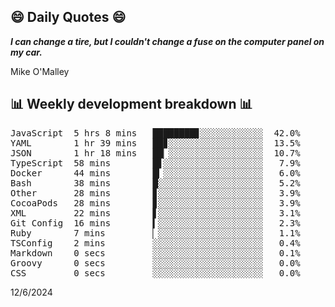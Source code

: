 ## 😄 Daily Quotes 😄

_**I can change a tire, but I couldn't change a fuse on the computer panel on my car.**_

Mike O'Malley



## 📊 Weekly development breakdown 📊

<pre>JavaScript  5 hrs 8 mins   ████████▊░░░░░░░░░░░░  42.0%
YAML        1 hr 39 mins   ██▊░░░░░░░░░░░░░░░░░░  13.5%
JSON        1 hr 18 mins   ██▏░░░░░░░░░░░░░░░░░░  10.7%
TypeScript  58 mins        █▋░░░░░░░░░░░░░░░░░░░   7.9%
Docker      44 mins        █▎░░░░░░░░░░░░░░░░░░░   6.0%
Bash        38 mins        █░░░░░░░░░░░░░░░░░░░░   5.2%
Other       28 mins        ▊░░░░░░░░░░░░░░░░░░░░   3.9%
CocoaPods   28 mins        ▊░░░░░░░░░░░░░░░░░░░░   3.9%
XML         22 mins        ▋░░░░░░░░░░░░░░░░░░░░   3.1%
Git Config  16 mins        ▍░░░░░░░░░░░░░░░░░░░░   2.3%
Ruby        7 mins         ▏░░░░░░░░░░░░░░░░░░░░   1.1%
TSConfig    2 mins         ░░░░░░░░░░░░░░░░░░░░░   0.4%
Markdown    0 secs         ░░░░░░░░░░░░░░░░░░░░░   0.1%
Groovy      0 secs         ░░░░░░░░░░░░░░░░░░░░░   0.0%
CSS         0 secs         ░░░░░░░░░░░░░░░░░░░░░   0.0%</pre>

12/6/2024